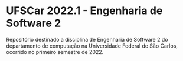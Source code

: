 # UFSCar 2022.1 - Engenharia de Software 2

Repositório destinado a disciplina de Engenharia de Software 2 do departamento de computação na Universidade Federal de São Carlos, ocorrido no primeiro semestre de 2022.
